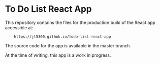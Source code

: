 # To Do List React App

This repository contains the files for the production build of the React app accessible at:
        
        https://jl5300.github.io/todo-list-react-app
    
The source code for the app is available in the master branch.

At the time of writing, this app is a work in progress.
